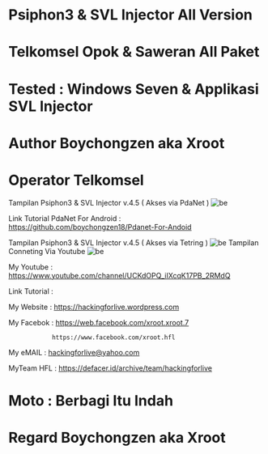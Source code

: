 # Psiphon3 & SVL Injector All Version 

# Telkomsel Opok & Saweran All Paket

# Tested : Windows Seven & Applikasi SVL Injector

# Author Boychongzen aka Xroot

# Operator Telkomsel

Tampilan Psiphon3 & SVL Injector v.4.5 ( Akses via PdaNet )
![be](https://raw.githubusercontent.com/boychongzen18/Telkomyet-OpokPlusSawer-Laptop/master/Pdanet.jpg)

Link Tutorial PdaNet For Android : https://github.com/boychongzen18/Pdanet-For-Andoid

Tampilan Psiphon3 & SVL Injector v.4.5 ( Akses via Tetring )
![be](https://raw.githubusercontent.com/boychongzen18/Telkomyet-OpokPlusSawer-Laptop/master/Tettring.jpg)
Tampilan Conneting Via Youtube
![be](https://raw.githubusercontent.com/boychongzen18/Telkomyet-OpokPlusSawer-Laptop/master/yt.jpg)

My Youtube    : https://www.youtube.com/channel/UCKdOPQ_iIXcqK17PB_2RMdQ

Link Tutorial : 

My Website    : https://hackingforlive.wordpress.com

My Facebok    : https://web.facebook.com/xroot.xroot.7

                https://www.facebook.com/xroot.hfl

My eMAIL      : hackingforlive@yahoo.com

MyTeam HFL    : https://defacer.id/archive/team/hackingforlive

# Moto : Berbagi Itu Indah

# Regard Boychongzen aka Xroot
